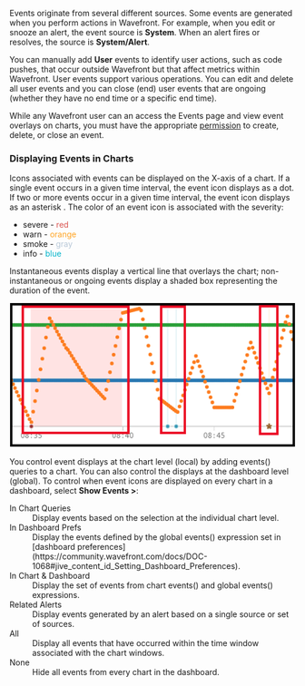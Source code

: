 Events originate from several different sources. Some events are generated when you perform actions in Wavefront. For
example, when you edit or snooze an alert, the event source is **System**. When an alert fires or resolves, the source
is **System/Alert**.

You can manually add **User** events to identify user actions, such as code pushes, that occur outside Wavefront but
that affect metrics within Wavefront. User events support various operations. You can edit and delete all user events
and you can close (end) user events that are ongoing (whether they have no end time or a specific end time).

While any Wavefront user can an access the Events page and view event overlays on charts, you must have the appropriate
[permission](https://community.wavefront.com/docs/DOC-1090) to create, delete, or close an event.

### Displaying Events in Charts

Icons associated with events can be displayed on the X-axis of a chart. If a single event occurs in a given time
interval,  the event icon displays as a dot. If two or more events occur in a given time interval, the event icon
displays as an asterisk <i class="fa fa-asterisk"></i>.  The color of an event icon is associated with the severity:

- severe - <span style="color: #d9534f;">red</span>
- warn - <span style="color: #FFA320;">orange</span>
- smoke - <span style="color: #B8C8D8;">gray</span>
- info - <span style="color: #00B3CA;">blue</span>

Instantaneous events display a vertical line that overlays the chart; non-instantaneous or ongoing events display a
shaded box representing the duration of the event.

![event display](images/events.png)

You control event displays at the chart level (local) by adding events() queries to a chart. You can also control the
displays at the dashboard level (global). To control when event icons are displayed on every chart in a dashboard,
select **Show Events >**:

<dl>
<dt>In Chart Queries</dt><dd>Display events based on the selection at the individual chart level.</dd>
<dt>In Dashboard Prefs</dt><dd>Display the events defined by the global events() expression set in [dashboard preferences](https://community.wavefront.com/docs/DOC-1068#jive_content_id_Setting_Dashboard_Preferences).</dd>
<dt>In Chart & Dashboard</dt><dd>Display the set of events from chart events() and global events() expressions.</dd>
<dt>Related Alerts</dt><dd>Display events generated by an alert based on a single source or set of sources.</dd>
<dt>All</dt><dd>Display all events that have occurred within the time window associated with the chart windows.</dd>
<dt>None</dt><dd>Hide all events from every chart in the dashboard.</dd></dl>
